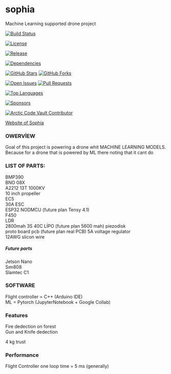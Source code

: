# sophia  
Machine Learning supported drone project  


<!-- Build / CI Status -->
[![Build Status](https://img.shields.io/github/actions/workflow/status/tunahanfaruk/sophia/main.yml)](https://github.com/USERNAME/REPO/actions)

<!-- License -->
[![License](https://img.shields.io/github/license/USERNAME/REPO)](https://github.com/USERNAME/REPO/blob/main/LICENSE)

<!-- Latest Release / Version -->
[![Release](https://img.shields.io/github/v/release/USERNAME/REPO)](https://github.com/USERNAME/REPO/releases)

<!-- Dependencies / Vulnerabilities -->
[![Dependencies](https://img.shields.io/librariesio/github/USERNAME/REPO)](https://libraries.io/github/USERNAME/REPO)

<!-- Stars / Forks -->
[![GitHub Stars](https://img.shields.io/github/stars/USERNAME/REPO?style=social)](https://github.com/USERNAME/REPO/stargazers)
[![GitHub Forks](https://img.shields.io/github/forks/USERNAME/REPO?style=social)](https://github.com/USERNAME/REPO/network/members)

<!-- Issues / Pull Requests -->
[![Open Issues](https://img.shields.io/github/issues/USERNAME/REPO)](https://github.com/USERNAME/REPO/issues)
[![Pull Requests](https://img.shields.io/github/issues-pr/USERNAME/REPO)](https://github.com/USERNAME/REPO/pulls)

<!-- Top Languages -->
[![Top Languages](https://img.shields.io/github/languages/top/USERNAME/REPO)](https://github.com/USERNAME/REPO)

<!-- GitHub Sponsors -->
[![Sponsors](https://img.shields.io/github/sponsors/USERNAME)](https://github.com/sponsors/USERNAME)

<!-- Special GitHub badges -->
[![Arctic Code Vault Contributor](https://img.shields.io/badge/Arctic%20Code%20Vault-Contributor-blue)](https://archiveprogram.github.com/)



[Website of Sophia](https://tunahanfaruk.github.io/sophia/Web_Site/index.html)


### OWERVİEW
Goal of this project is powering a drone whit MACHINE LEARNING MODELS. Because for a drone that is powered by ML there noting that it cant do  

### LIST OF PARTS:  

BMP390  
BNO 08X  
A2212 13T 1000KV  
10 inch propeller  
EC5  
30A ESC  
ESP32 NODMCU (future plan Tensy 4.1)   
F450  
LDR  
2800mah 3S 40C LİPO  (future plan 5600 mah)
piezodisk  
proto board pcb  (future plan real PCB) 
5A voltage regulator  
12AWG slicon wire  
  
##### Future  parts
Jetson Nano  
Sım808  
Slamtec C1  



### SOFTWARE  
Flight controller = C++ (Arduino IDE)  
ML = Pytorch (JupyterNotebook + Google Collab)  


### Features  
Fire dedection on forest  
Gun and Knife dedection  
  
4 kg trust  

### Performance
Flight Controller one loop time = 5 ms (generally)
